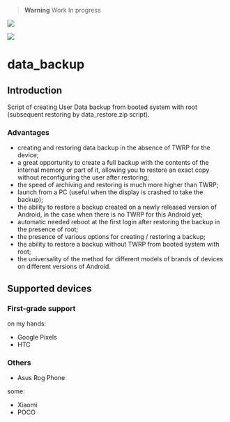 > **Warning**
> Work In progress

![](https://img.shields.io/github/watchers/ziandzivan/data_backup?longCache=true&label=Visitors&color=blueviolet&style=flat)

![](https://komarev.com/ghpvc/?username=ziandzivan&color=brightgreen&label=ziand's+profile+views&style=flat)

<!--
<a href="https://forum.xda-developers.com/m/ziand.950857"><img src="https://img.shields.io/badge/XDA-Profile-yellow?longCache=true&style=flat"> </a>
FOR-THE-BADGE
-->

# data_backup

## Introduction

Script of creating User Data backup from booted system with root (subsequent restoring by data_restore.zip script).

### Advantages

- creating and restoring data backup in the absence of TWRP for the device;
- a great opportunity to create a full backup with the contents of the internal memory or part of it, allowing you to restore an exact copy without reconfiguring the user after restoring;
- the speed of archiving and restoring is much more higher than TWRP;
- launch from a PC (useful when the display is crashed to take the backup);
- the ability to restore a backup created on a newly released version of Android, in the case when there is no TWRP for this Android yet;
- automatic needed reboot at the first login after restoring the backup in the presence of root;
- the presence of various options for creating / restoring a backup;
- the ability to restore a backup without TWRP from booted system with root;
- the universality of the method for different models of brands of devices on different versions of Android.

## Supported devices

### First-grade support

on my hands:
- Google Pixels
- HTC

### Others

- Asus Rog Phone

some:
- Xiaomi
- POCO
